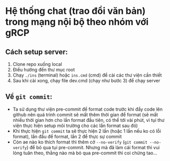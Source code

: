 # Hệ thống chat (trao đổi văn bản) trong mạng nội bộ theo nhóm với gRCP

## Cách setup server:

1. Clone repo xuống local
2. Điều hướng đến thư mục root
3. Chạy `./ins` (terminal) hoặc `ins.cmd` (cmd) để cài các thư viện cần thiết
4. Sau khi cài xong, chạy file dev.cmd (chạy như bước 3) để chạy server

## Về `git commit`:
- Ta sử dụng thư viện pre-commit để format code trước khi đẩy code lên github nên quá trình commit sẽ mất thêm thời gian để format (sẽ mất nhiều thời gian hơn cho lần format đầu tiên, có thể tới vài phút, vì tụi thư viện thực hiện setup môi trường cho các lần format sau đó)
- Khi thực hiện `git commit` ta sẽ thực hiện 2 lần (hoặc 1 lần nếu ko có lỗi format), lần đầu để format, lần 2 để thực sự commit
- Còn ae nào ko thích format thì thêm cờ `--no-verify` (`git commit --no-verify`) để bỏ qua tụi pre-commit. Nhưng mà đã làm cái format thì vui lòng tuân theo, thằng nào mà bỏ qua pre-commit thì coi chừng tao...